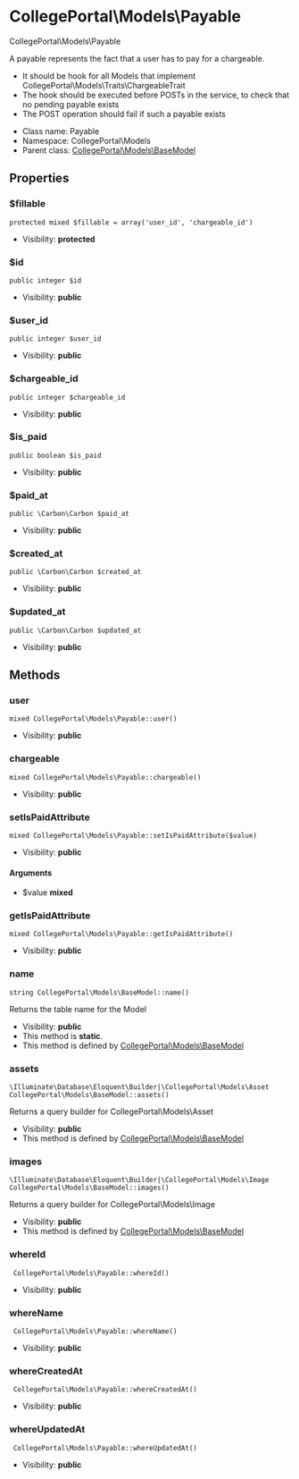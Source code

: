 CollegePortal\Models\Payable
===============

CollegePortal\Models\Payable

A payable represents the fact that a user has to pay for a chargeable.
- It should be hook for all Models that implement CollegePortal\Models\Traits\ChargeableTrait
- The hook should be executed before POSTs in the service, to check that no pending payable exists
- The POST operation should fail if such a payable exists


* Class name: Payable
* Namespace: CollegePortal\Models
* Parent class: [CollegePortal\Models\BaseModel](CollegePortal-Models-BaseModel.md)





Properties
----------


### $fillable

    protected mixed $fillable = array('user_id', 'chargeable_id')





* Visibility: **protected**


### $id

    public integer $id





* Visibility: **public**


### $user_id

    public integer $user_id





* Visibility: **public**


### $chargeable_id

    public integer $chargeable_id





* Visibility: **public**


### $is_paid

    public boolean $is_paid





* Visibility: **public**


### $paid_at

    public \Carbon\Carbon $paid_at





* Visibility: **public**


### $created_at

    public \Carbon\Carbon $created_at





* Visibility: **public**


### $updated_at

    public \Carbon\Carbon $updated_at





* Visibility: **public**


Methods
-------


### user

    mixed CollegePortal\Models\Payable::user()





* Visibility: **public**




### chargeable

    mixed CollegePortal\Models\Payable::chargeable()





* Visibility: **public**




### setIsPaidAttribute

    mixed CollegePortal\Models\Payable::setIsPaidAttribute($value)





* Visibility: **public**


#### Arguments
* $value **mixed**



### getIsPaidAttribute

    mixed CollegePortal\Models\Payable::getIsPaidAttribute()





* Visibility: **public**




### name

    string CollegePortal\Models\BaseModel::name()

Returns the table name for the Model



* Visibility: **public**
* This method is **static**.
* This method is defined by [CollegePortal\Models\BaseModel](CollegePortal-Models-BaseModel.md)




### assets

    \Illuminate\Database\Eloquent\Builder|\CollegePortal\Models\Asset CollegePortal\Models\BaseModel::assets()

Returns a query builder for CollegePortal\Models\Asset



* Visibility: **public**
* This method is defined by [CollegePortal\Models\BaseModel](CollegePortal-Models-BaseModel.md)




### images

    \Illuminate\Database\Eloquent\Builder|\CollegePortal\Models\Image CollegePortal\Models\BaseModel::images()

Returns a query builder for CollegePortal\Models\Image



* Visibility: **public**
* This method is defined by [CollegePortal\Models\BaseModel](CollegePortal-Models-BaseModel.md)




### whereId

     CollegePortal\Models\Payable::whereId()





* Visibility: **public**




### whereName

     CollegePortal\Models\Payable::whereName()





* Visibility: **public**




### whereCreatedAt

     CollegePortal\Models\Payable::whereCreatedAt()





* Visibility: **public**




### whereUpdatedAt

     CollegePortal\Models\Payable::whereUpdatedAt()





* Visibility: **public**



